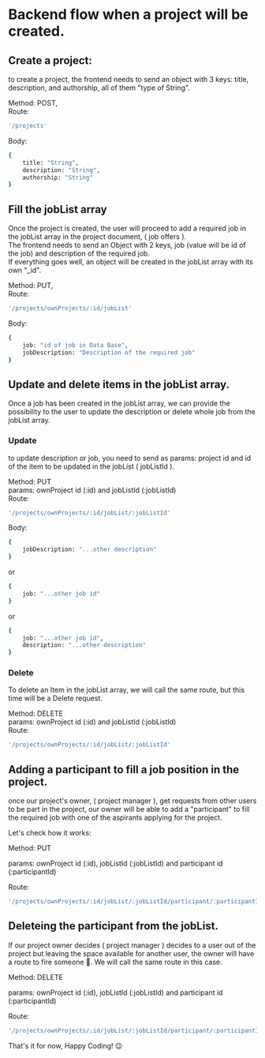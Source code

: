 # Backend flow when a project will be created.

## Create a project:

to create a project, the frontend needs to send an object with 3 keys: title, description, and authorship, all of them "type of String".

Method: POST,<br />
Route:

```bash
'/projects'
```

Body:

```bash
{
    title: "String",
    description: "String",
    authorship: "String"
}

```

## Fill the jobList array

Once the project is created, the user will proceed to add a required job in the jobList array in the project document, ( job offers ).<br />
The frontend needs to send an Object with 2 keys, job (value will be id of the job) and description of the required job. <br />
If everything goes well, an object will be created in the jobList array with its own "\_id".

Method: PUT,<br />
Route:

```bash
'/projects/ownProjects/:id/jobList'
```

Body:

```bash
{
    job: "id of job in Data Base",
    jobDescription: "Description of the required job"
}
```

## Update and delete items in the jobList array.

Once a job has been created in the jobList array, we can provide the possibility to the user to update the description or delete whole job from the jobList array.

### Update

to update description or job, you need to send as params: project id and id of the item to be updated in the jobList ( jobListId ).

Method: PUT<br />
params: ownProject id (:id) and jobListId (:jobListId)<br />
Route:

```bash
'/projects/ownProjects/:id/jobList/:jobListId'
```

Body:

```bash
{
    jobDescription: "...other description"
}
```

or

```bash
{
    job: "...other job id"
}
```

or

```bash
{
    job: "...other job id",
    description: "...other description"
}
```

### Delete

To delete an Item in the jobList array, we will call the same route, but this time will be a Delete request.

Method: DELETE<br />
params: ownProject id (:id) and jobListId (:jobListId)<br />
Route:

```bash
'/projects/ownProjects/:id/jobList/:jobListId'
```

## Adding a participant to fill a job position in the project.

once our project's owner, ( project manager ), get requests from other users to be part in the project, our owner will be able to add a "participant" to fill the required job with one of the aspirants applying for the project.

Let's check how it works:

Method: PUT

params: ownProject id (:id), jobListId (:jobListId) and participant id (:participantId)

Route:

```bash
'/projects/ownProjects/:id/jobList/:jobListId/participant/:participantId'
```

## Deleteing the participant from the jobList.

If our project owner decides ( project manager ) decides to a user out of the project but leaving the space available for another user, the owner will have a route to fire someone 😬.
We will call the same route in this case.

Method: DELETE

params: ownProject id (:id), jobListId (:jobListId) and participant id (:participantId)

Route:

```bash
'/projects/ownProjects/:id/jobList/:jobListId/participant/:participantId'
```

That's it for now, Happy Coding! 😉
